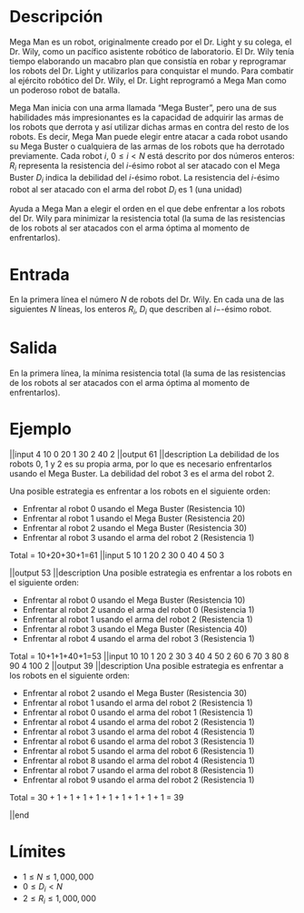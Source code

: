 # Descripción
Mega Man es un robot, originalmente creado por el Dr. Light y su colega, el Dr. Wily, como un pacífico asistente robótico de laboratorio. El Dr. Wily tenía tiempo elaborando un macabro plan que consistía en robar y reprogramar los robots del Dr. Light y utilizarlos para conquistar el mundo. Para combatir al ejército robótico del Dr. Wily, el Dr. Light reprogramó a Mega Man como un poderoso robot de batalla.

Mega Man inicia con una arma llamada “Mega Buster”, pero una de sus habilidades más impresionantes es la capacidad de adquirir las armas de los robots que derrota y así utilizar dichas armas en contra del resto de los robots. Es decir, Mega Man puede elegir entre atacar a cada robot usando su Mega Buster o cualquiera de las armas de los robots que ha derrotado previamente. Cada robot $i$, $0 \le i \lt N$ está descrito por dos números enteros:
$R_i$ representa la resistencia del $i$-ésimo robot al ser atacado con el Mega Buster
$D_i$ indica la debilidad del $i$-ésimo robot. La resistencia del $i$-ésimo robot al ser atacado con el arma del robot $D_i$ es 1 (una unidad)

Ayuda a Mega Man a elegir el orden en el que debe enfrentar a los robots del Dr. Wily para minimizar la resistencia total (la suma de las resistencias de los robots al ser atacados con el arma óptima al momento de enfrentarlos).


# Entrada
En la primera línea el número $N$ de robots del Dr. Wily. En cada una de las siguientes $N$ líneas, los enteros $R_i$, $D_i$ que describen al $i-$-ésimo robot.

# Salida
En la primera línea, la mínima resistencia total (la suma de las resistencias de los robots al ser atacados con el arma óptima al momento de enfrentarlos).

# Ejemplo

||input
4
10 0
20 1
30 2
40 2
||output
61
||description
La debilidad de los robots 0, 1 y 2 es su propia arma, por lo que es necesario enfrentarlos usando el Mega Buster. La debilidad del robot 3 es el arma del robot 2. 

Una posible estrategia es enfrentar a los robots en el siguiente orden:

* Enfrentar al robot 0 usando el Mega Buster (Resistencia 10)
* Enfrentar al robot 1 usando el Mega Buster (Resistencia 20)
* Enfrentar al robot 2 usando el Mega Buster (Resistencia 30)
* Enfrentar al robot 3 usando el arma del robot 2 (Resistencia 1)

Total = 10+20+30+1=61
||input
5
10 1
20 2
30 0
40 4
50 3

||output
53
||description
Una posible estrategia es enfrentar a los robots en el siguiente orden:

* Enfrentar al robot 0 usando el Mega Buster (Resistencia 10)
* Enfrentar al robot 2 usando el arma del robot 0 (Resistencia 1)
* Enfrentar al robot 1 usando el arma del robot 2 (Resistencia 1)
* Enfrentar al robot 3 usando el Mega Buster (Resistencia 40)
* Enfrentar al robot 4 usando el arma del robot 3 (Resistencia 1)

Total = 10+1+1+40+1=53
||input
10
10 1
20 2
30 3
40 4
50 2
60 6
70 3
80 8
90 4
100 2
||output
39
||description
Una posible estrategia es enfrentar a los robots en el siguiente orden:

* Enfrentar al robot 2 usando el Mega Buster (Resistencia 30)
* Enfrentar al robot 1 usando el arma del robot 2 (Resistencia 1)
* Enfrentar al robot 0 usando el arma del robot 1 (Resistencia 1)
* Enfrentar al robot 4 usando el arma del robot 2 (Resistencia 1)
* Enfrentar al robot 3 usando el arma del robot 4 (Resistencia 1)
* Enfrentar al robot 6 usando el arma del robot 3 (Resistencia 1)
* Enfrentar al robot 5 usando el arma del robot 6 (Resistencia 1)
* Enfrentar al robot 8 usando el arma del robot 4 (Resistencia 1)
* Enfrentar al robot 7 usando el arma del robot 8 (Resistencia 1)
* Enfrentar al robot 9 usando el arma del robot 2 (Resistencia 1)

Total = 30 + 1 + 1 + 1 + 1 + 1 + 1 + 1 + 1 + 1 = 39

||end

# Límites
* $1 \le N \le 1,000,000$
* $0 \le D_i \lt N$
* $2 \le R_i \le 1,000,000$


